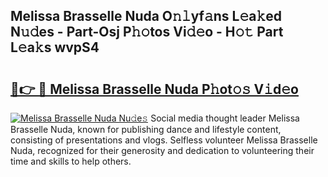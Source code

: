 ## Melissa Brasselle Nuda O𝚗𝚕yf𝚊ns L𝚎a𝚔ed N𝚞𝚍es - Part-Osj P𝚑𝚘tos Vi𝚍𝚎o - H𝚘𝚝 Part L𝚎a𝚔s wvpS4

# <h2><a href="http://kfb015i.oniu.top/?m=Melissa+Brasselle+Nuda">🔗👉 🔴 Melissa Brasselle Nuda P𝚑ot𝚘𝚜 V𝚒d𝚎o</a></h2>

[![Melissa Brasselle Nuda Nu𝚍e𝚜](https://i.imgur.com/0qMVB7G.gif)](http://kfb015i.oniu.top/?m=Melissa+Brasselle+Nuda)
Social media thought leader Melissa Brasselle Nuda, known for publishing dance and lifestyle content, consisting of presentations and vlogs. Selfless volunteer Melissa Brasselle Nuda, recognized for their generosity and dedication to volunteering their time and skills to help others.  
